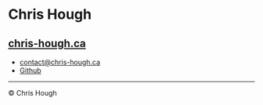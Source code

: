 # Chris Hough

## [chris-hough.ca]()


- [contact@chris-hough.ca](mailto:contact@chris-hough.ca)
- [Github](https://github.com/chris-hough)

---

© Chris Hough
